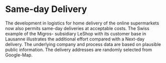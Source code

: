 # Same-day Delivery
The development in logistics for home delivery of the online supermarkets now also permits same-day deliveries at acceptable costs. The Swiss example of the Migros- subsidiary LeShop with its customer base in Lausanne illustrates the additional effort compared with a Next-day delivery. The underlying company and process data are based on plausible public information. The delivery addresses are randomly selected from Google-Map.
